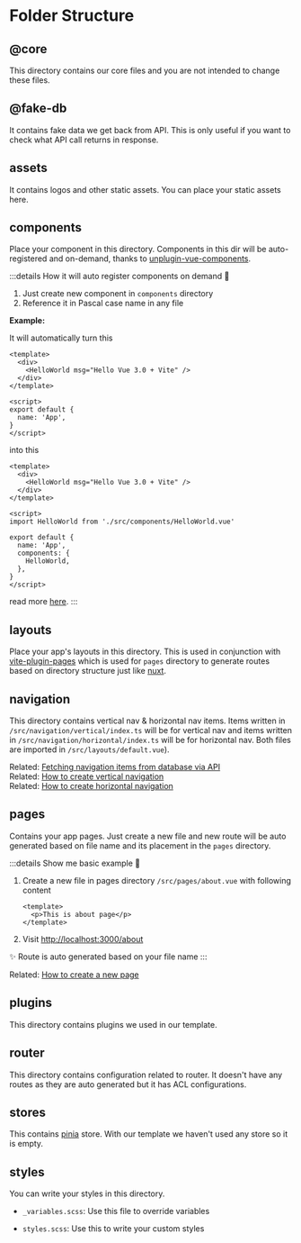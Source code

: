 # Folder Structure

## @core

This directory contains our core files and you are not intended to change these files.

## @fake-db

It contains fake data we get back from API. This is only useful if you want to check what API call returns in response.

## assets

It contains logos and other static assets. You can place your static assets here.

## components

Place your component in this directory. Components in this dir will be auto-registered and on-demand, thanks to [unplugin-vue-components](https://github.com/antfu/unplugin-vue-components).

:::details How it will auto register components on demand 🤯

1. Just create new component in `components` directory
2. Reference it in Pascal case name in any file

**Example:**

It will automatically turn this

```vue
<template>
  <div>
    <HelloWorld msg="Hello Vue 3.0 + Vite" />
  </div>
</template>

<script>
export default {
  name: 'App',
}
</script>
```

into this

```vue
<template>
  <div>
    <HelloWorld msg="Hello Vue 3.0 + Vite" />
  </div>
</template>

<script>
import HelloWorld from './src/components/HelloWorld.vue'

export default {
  name: 'App',
  components: {
    HelloWorld,
  },
}
</script>
```

read more [here](https://github.com/antfu/unplugin-vue-components).
:::

## layouts

Place your app's layouts in this directory. This is used in conjunction with [vite-plugin-pages](https://github.com/hannoeru/vite-plugin-pages) which is used for `pages` directory to generate routes based on directory structure just like [nuxt](https://nuxtjs.org/).

## navigation

This directory contains vertical nav & horizontal nav items. Items written in `/src/navigation/vertical/index.ts` will be for vertical nav and items written in `/src/navigation/horizontal/index.ts` will be for horizontal nav. Both files are imported in `/src/layouts/default.vue`).

Related: [Fetching navigation items from database via API](#) <br>
Related: [How to create vertical navigation](#) <br>
Related: [How to create horizontal navigation](#)

## pages

Contains your app pages. Just create a new file and new route will be auto generated based on file name and its placement in the `pages` directory.

:::details Show me basic example 👀

1. Create a new file in pages directory `/src/pages/about.vue` with following content

   ```vue
   <template>
     <p>This is about page</p>
   </template>
   ```

2. Visit [http://localhost:3000/about](http://localhost:3000/about)

✨ Route is auto generated based on your file name
:::

Related: [How to create a new page](#)

## plugins

This directory contains plugins we used in our template.

## router

This directory contains configuration related to router. It doesn't have any routes as they are auto generated but it has ACL configurations.

## stores

This contains [pinia](https://pinia.esm.dev/) store. With our template we haven't used any store so it is empty.

## styles

You can write your styles in this directory.

- `_variables.scss`: Use this file to override variables

- `styles.scss`: Use this to write your custom styles

